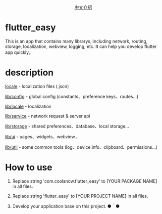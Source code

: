<!--
 * @Description: 
 * @Author: CoolSnow (coolsnow2020@gmail.com)
 * @Date: 2020-09-10 14:01:06
 * @LastEditors: CoolSnow
 * @LastEditTime: 2020-09-11 15:49:43
-->
<p align="center">
    <a href="README_CN.md">中文介绍</a>
</p>

# flutter_easy
This is an app that contains many librarys, including network, routing, storage, localization, webview, logging, etc. It can help you develop flutter app quickly。

# description

<a href="locale">locale</a> - localization files (.json)

<a href="lib/config">lib/config</a> - global config (constants、preference keys、routes...)

<a href="lib/locale">lib/locale</a> - localization

<a href="lib/service">lib/service</a> - network request & server api

<a href="lib/storage">lib/storage</a> - shared preferences、database、local storage...

<a href="lib/ui">lib/ui</a> - pages、widgets、webview...

<a href="lib/util">lib/util</a> - some common tools (log、device info、clipboard、permissions...)

# How to use

1. Replace string 'com.coolsnow.flutter_easy' to [YOUR PACKAGE NAME] in all files.

2. Replace string 'flutter_easy' to [YOUR PROJECT NAME] in all files.

3. Develop your application base on this project. ●＾●